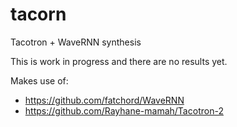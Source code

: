 # tacorn
Tacotron + WaveRNN synthesis

This is work in progress and there are no results yet.

Makes use of:
 - https://github.com/fatchord/WaveRNN
 - https://github.com/Rayhane-mamah/Tacotron-2
